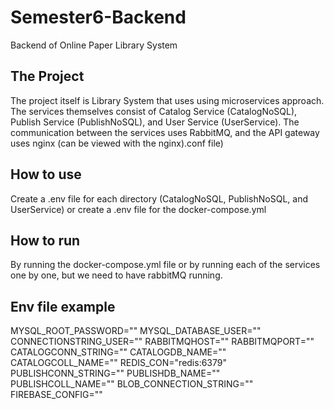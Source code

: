 # Semester6-Backend
 Backend of Online Paper Library System

## The Project
The project itself is Library System that uses using microservices approach. The services themselves consist of Catalog Service (CatalogNoSQL), Publish Service (PublishNoSQL), and User Service (UserService). The communication between the services uses RabbitMQ, and the API gateway uses nginx (can be viewed with the nginx).conf file)

## How to use
Create a .env file for each directory (CatalogNoSQL, PublishNoSQL, and UserService) or create a .env file for the docker-compose.yml

## How to run
By running the docker-compose.yml file or by running each of the services one by one, but we need to have rabbitMQ running.

## Env file example
MYSQL_ROOT_PASSWORD=""
MYSQL_DATABASE_USER=""
CONNECTIONSTRING_USER=""
RABBITMQHOST=""
RABBITMQPORT=""
CATALOGCONN_STRING=""
CATALOGDB_NAME=""
CATALOGCOLL_NAME=""
REDIS_CON="redis:6379"
PUBLISHCONN_STRING=""
PUBLISHDB_NAME=""
PUBLISHCOLL_NAME=""
BLOB_CONNECTION_STRING=""
FIREBASE_CONFIG=""
